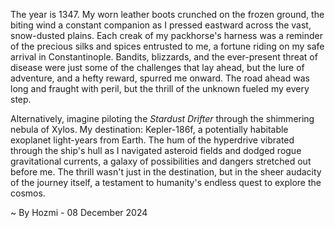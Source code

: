 
The year is 1347.  My worn leather boots crunched on the frozen ground, the biting wind a constant companion as I pressed eastward across the vast, snow-dusted plains.  Each creak of my packhorse's harness was a reminder of the precious silks and spices entrusted to me, a fortune riding on my safe arrival in Constantinople.  Bandits, blizzards, and the ever-present threat of disease were just some of the challenges that lay ahead, but the lure of adventure, and a hefty reward, spurred me onward. The road ahead was long and fraught with peril, but the thrill of the unknown fueled my every step.

Alternatively, imagine piloting the *Stardust Drifter* through the shimmering nebula of Xylos.  My destination: Kepler-186f, a potentially habitable exoplanet light-years from Earth.  The hum of the hyperdrive vibrated through the ship's hull as I navigated asteroid fields and dodged rogue gravitational currents, a galaxy of possibilities and dangers stretched out before me.  The thrill wasn't just in the destination, but in the sheer audacity of the journey itself, a testament to humanity's endless quest to explore the cosmos.

~ By Hozmi - 08 December 2024

